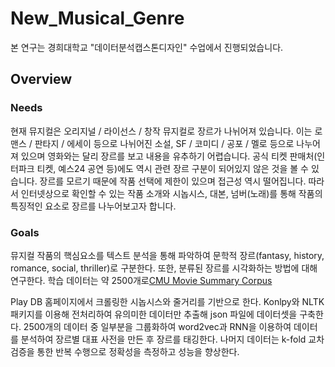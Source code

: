 # New_Musical_Genre

본 연구는 경희대학교 "데이터분석캡스톤디자인" 수업에서 진행되었습니다.

## Overview
### Needs
현재 뮤지컬은 오리지널 / 라이선스 / 창작 뮤지컬로 장르가 나뉘어져 있습니다.
이는 로맨스 / 판타지 / 에세이 등으로 나뉘어진 소설, SF / 코미디 / 공포 / 멜로 등으로 나누어져 있으며 영화와는 달리 장르를 보고 내용을 유추하기 어렵습니다. 공식 티켓 판매처(인터파크 티켓, 예스24 공연 등)에도 역시 관련 장르 구분이 되어있지 않은 것을 볼 수 있습니다.
장르를 모르기 때문에 작품 선택에 제한이 있으며 접근성 역시 떨어집니다. 따라서 인터넷상으로 확인할 수 있는 작품 소개와 시놉시스, 대본, 넘버(노래)를 통해 작품의 특징적인 요소로 장르를 나누어보고자 합니다.

### Goals
뮤지컬 작품의 핵심요소를 텍스트 분석을 통해 파악하여 문학적 장르(fantasy, history, romance, social, thriller)로 구분한다. 또한, 분류된 장르를 시각화하는 방법에 대해 연구한다.
학습 데이터는 약 2500개로[CMU Movie Summary Corpus]( http://www.cs.cmu.edu/~ark/personas/, "Go CMU Movie Summary Corpus")

Play DB 홈페이지에서 크롤링한 시놉시스와 줄거리를 기반으로 한다. Konlpy와 NLTK 패키지를 이용해 전처리하여 유의미한 데이터만 추출해 json 파일에 데이터셋을 구축한다.
2500개의 데이터 중 일부분을 그룹화하여 word2vec과 RNN을 이용하여 데이터를 분석하여 장르별 대표 사전을 만든 후 장르를 태깅한다. 
나머지 데이터는 k-fold 교차검증을 통한 반복 수행으로 정확성을 측정하고 성능을 향상한다.
